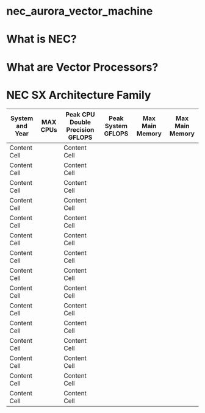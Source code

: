 # nec_aurora_vector_machine

# What is NEC?

# What are Vector Processors?


# NEC SX Architecture Family
| System and Year            | MAX CPUs      | Peak CPU Double Precision GFLOPS   | Peak System GFLOPS |  Max Main Memory | Max Main Memory |  
| -------------------------- | ------------- |----------------------------------- | ------------------ | ---------------- |---------------- |
| Content Cell               |               | Content Cell                       |                    |                  |                 | 
| Content Cell               |               | Content Cell                       |                    |                  |                 |
| Content Cell               |               | Content Cell                       |                    |                  |                 |
| Content Cell               |               | Content Cell                       |                    |                  |                 |
| Content Cell               |               | Content Cell                       |                    |                  |                 |
| Content Cell               |               | Content Cell                       |                    |                  |                 |
| Content Cell               |               | Content Cell                       |                    |                  |                 |
| Content Cell               |               | Content Cell                       |                    |                  |                 |
| Content Cell               |               | Content Cell                       |                    |                  |                 |
| Content Cell               |               | Content Cell                       |                    |                  |                 |
| Content Cell               |               | Content Cell                       |                    |                  |                 |
| Content Cell               |               | Content Cell                       |                    |                  |                 |
| Content Cell               |               | Content Cell                       |                    |                  |                 |
| Content Cell               |               | Content Cell                       |                    |                  |                 |
| Content Cell               |               | Content Cell                       |                    |                  |                 |

